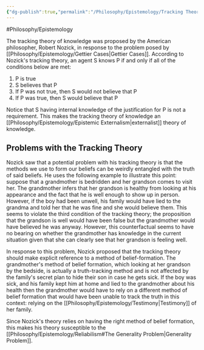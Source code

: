 ```yaml
---
{"dg-publish":true,"permalink":"/Philosophy/Epistemology/Tracking Theory of Knowledge/","created":"2024-07-14T01:12:23.749-04:00","updated":"2024-11-11T00:47:55.948-05:00"}
---
```


#Philosophy/Epistemology 

The tracking theory of knowledge was proposed by the American philosopher, Robert Nozick, in response to the problem posed by [[Philosophy/Epistemology/Gettier Cases\|Gettier Cases]]. According to Nozick's tracking theory, an agent S knows P if and only if all of the conditions below are met:
1. P is true
2. S believes that P
3. If P was not true, then S would not believe that P
4. If P was true, then S would believe that P

Notice that S having internal knowledge of the justification for P is not a requirement. This makes the tracking theory of knowledge an [[Philosophy/Epistemology/Epistemic Externalism\|externalist]] theory of knowledge.
## Problems with the Tracking Theory

Nozick saw that a potential problem with his tracking theory is that the methods we use to form our beliefs can be weirdly entangled with the truth of said beliefs. He uses the following example to illustrate this point: suppose that a grandmother is bedridden and her grandson comes to visit her. The grandmother infers that her grandson is healthy from looking at his appearance and the fact that he is well enough to show up in person. However, if the boy had been unwell, his family would have lied to the grandma and told her that he was fine and she would believe them. This seems to violate the third condition of the tracking theory; the proposition that the grandson is well would have been false but the grandmother would have believed he was anyway. However, this counterfactual seems to have no bearing on whether the grandmother has knowledge in the current situation given that she can clearly see that her grandson is feeling well.

In response to this problem, Nozick proposed that the tracking theory should make explicit reference to a method of belief-formation. The grandmother's method of belief formation, which looking at her grandson by the bedside, is actually a truth-tracking method and is not affected by the family's secret plan to hide their son in case he gets sick. If the boy was sick, and his family kept him at home and lied to the grandmother about his health then the grandmother would have to rely on a different method of belief formation that would have been unable to track the truth  in this context: relying on the [[Philosophy/Epistemology/Testimony\|Testimony]] of her family.

Since Nozick's theory relies on having the right method of belief formation, this makes his theory susceptible to the [[Philosophy/Epistemology/Reliabilism#The Generality Problem\|Generality Problem]].

